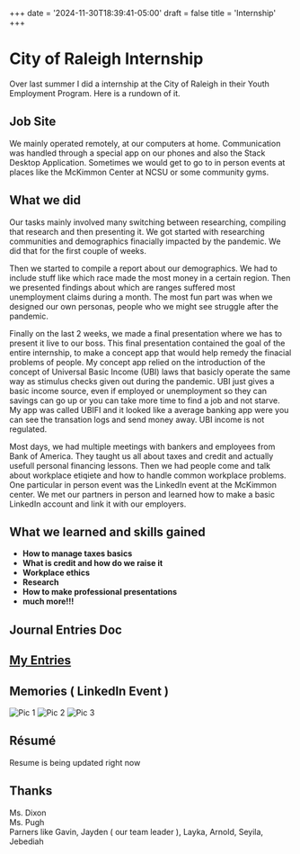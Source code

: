+++
date = '2024-11-30T18:39:41-05:00'
draft = false 
title = 'Internship'
+++

# City of Raleigh Internship

Over last summer I did a internship at the City of Raleigh in their Youth Employment Program.
Here is a rundown of it.

## Job Site

We mainly operated remotely, at our computers at home. Communication was handled through a special app on our phones and also the Stack Desktop Application.
Sometimes we would get to go to in person events at places like the McKimmon Center at NCSU or some community gyms.

## What we did

Our tasks mainly involved many switching between researching, compiling that research and then presenting it.
We got started with researching communities and demographics finacially impacted by the pandemic.
We did that for the first couple of weeks.

Then we started to compile a report about our demographics. 
We had to include stuff like which race made the most money in a certain region.
Then we presented findings about which are ranges suffered most unemployment claims during a month.
The most fun part was when we designed our own personas, people who we might see struggle after the pandemic.

Finally on the last 2 weeks, we made a final presentation where we has to present it live to our boss.
This final presentation contained the goal of the entire internship, to make a concept app that would help remedy the finacial problems of people.
My concept app relied on the introduction of the concept of Universal Basic Income (UBI) laws that basicly operate the same way as stimulus checks given out during the pandemic.
UBI just gives a basic income source, even if employed or unemployment so they can savings can go up or you can take more time to find a job and not starve.
My app was called UBIFI and it looked like a average banking app were you can see the transation logs and send money away. UBI income is not regulated.

Most days, we had multiple meetings with bankers and employees from Bank of America. They taught us all about taxes and credit and actually usefull personal financing lessons.
Then we had people come and talk about workplace etiqiete and how to handle common workplace problems. One particular in person event was the LinkedIn event at the McKimmon center. We met our partners in person and learned how to make a basic LinkedIn account and link it with our employers.

## What we learned and skills gained

- **How to manage taxes basics** 
- **What is credit and how do we raise it** 
- **Workplace ethics**
- **Research** 
- **How to make professional presentations**
- **much more!!!**

## Journal Entries Doc

## [My Entries](https://paaster.io/B7UwbBAj0zEHlJLZ8uRlH#4aiuZS1JQWajsObDpdPCIAU1mnUhxVd-rW6VA6dqDKc)


## Memories ( LinkedIn Event )

![Pic 1](/images/internship1.jpg "")
![Pic 2](/images/internship2.jpg "")
![Pic 3](/images/internship3.jpg "")

## Résumé

Resume is being updated right now

## Thanks

Ms. Dixon
<br>
Ms. Pugh
<br>
Parners like Gavin, Jayden ( our team leader ), Layka, Arnold, Seyila, Jebediah

